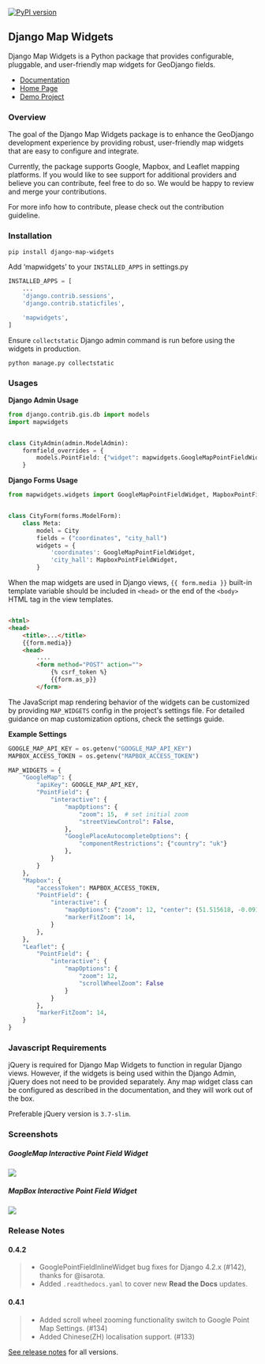 [![PyPI version](https://badge.fury.io/py/django-map-widgets.svg)](https://badge.fury.io/py/django-map-widgets)

## Django Map Widgets

Django Map Widgets is a Python package that provides configurable, pluggable, and user-friendly map widgets for GeoDjango fields.

* [Documentation](http://django-map-widgets.readthedocs.io/)
* [Home Page](https://github.com/erdem/django-map-widgets/)
* [Demo Project](https://github.com/erdem/django-map-widgets/tree/master/demo)

### Overview

The goal of the Django Map Widgets package is to enhance the GeoDjango development experience by providing robust, user-friendly map widgets that are easy to configure and integrate.

Currently, the package supports Google, Mapbox, and Leaflet mapping platforms. If you would like to see support for
additional providers and believe you can contribute, feel free to do so. We would be happy to review and merge your
contributions.

For more info how to contribute, please check out the contribution guideline.

### Installation

    pip install django-map-widgets

Add ‘mapwidgets’ to your `INSTALLED_APPS` in settings.py

```python
INSTALLED_APPS = [
    ...
    'django.contrib.sessions',
    'django.contrib.staticfiles',

    'mapwidgets',
]

```

Ensure `collectstatic` Django admin command is run before using the widgets in production.

```shell
python manage.py collectstatic
```

### Usages

**Django Admin Usage**

```python
from django.contrib.gis.db import models
import mapwidgets


class CityAdmin(admin.ModelAdmin):
    formfield_overrides = {
        models.PointField: {"widget": mapwidgets.GoogleMapPointFieldWidget}
    }
```

**Django Forms Usage**

```python
from mapwidgets.widgets import GoogleMapPointFieldWidget, MapboxPointFieldWidget


class CityForm(forms.ModelForm):
    class Meta:
        model = City
        fields = ("coordinates", "city_hall")
        widgets = {
            'coordinates': GoogleMapPointFieldWidget,
            'city_hall': MapboxPointFieldWidget,
        }
```

When the map widgets are used in Django views, `{{ form.media }}` built-in template variable should be included
in `<head>` or the end of the `<body>` HTML tag in the view templates.

```html

<html>
<head>
    <title>...</title>
    {{form.media}}
    <head>
        ....
        <form method="POST" action="">
            {% csrf_token %}
            {{form.as_p}}
        </form>
```

The JavaScript map rendering behavior of the widgets can be customized by providing `MAP_WIDGETS` config in the
project's settings file. For detailed guidance on map customization options, check the settings guide.

**Example Settings**

```python
GOOGLE_MAP_API_KEY = os.getenv("GOOGLE_MAP_API_KEY")
MAPBOX_ACCESS_TOKEN = os.getenv("MAPBOX_ACCESS_TOKEN")

MAP_WIDGETS = {
    "GoogleMap": {
        "apiKey": GOOGLE_MAP_API_KEY,
        "PointField": {
            "interactive": {
                "mapOptions": {
                    "zoom": 15,  # set initial zoom
                    "streetViewControl": False,
                },
                "GooglePlaceAutocompleteOptions": {
                    "componentRestrictions": {"country": "uk"}
                },
            }
        }
    },
    "Mapbox": {
        "accessToken": MAPBOX_ACCESS_TOKEN,
        "PointField": {
            "interactive": {
                "mapOptions": {"zoom": 12, "center": (51.515618, -0.091998)},
                "markerFitZoom": 14,
            }
        },
    },
    "Leaflet": {
        "PointField": {
            "interactive": {
                "mapOptions": {
                    "zoom": 12,
                    "scrollWheelZoom": False
                }
            }
        },
        "markerFitZoom": 14,
    }
}
```

### Javascript Requirements

jQuery is required for Django Map Widgets to function in regular Django views. However, if the widgets is being used
within the Django Admin, jQuery does not need to be provided separately. Any map widget class can be configured as
described in the documentation, and they will work out of the box.

Preferable jQuery version is `3.7-slim`.

### Screenshots

##### GoogleMap Interactive Point Field Widget

![](https://cloud.githubusercontent.com/assets/1518272/26807500/ad0af4ea-4a4e-11e7-87d6-632f39e438f7.gif)

##### MapBox Interactive Point Field Widget

![](https://user-images.githubusercontent.com/1518272/168497515-f97363f4-6860-410e-9e24-230a2c4233b7.png)

### Release Notes

#### 0.4.2

> - GooglePointFieldInlineWidget bug fixes for Django 4.2.x (#142), thanks for @isarota.
> - Added `.readthedocs.yaml` to cover new **Read the Docs** updates.

#### 0.4.1

> - Added scroll wheel zooming functionality switch to Google Point Map Settings. (#134)
> - Added Chinese(ZH) localisation support. (#133)


[See release notes](https://django-map-widgets.readthedocs.io/en/mapbox_widget_fixes/releases/index.html) for all versions.